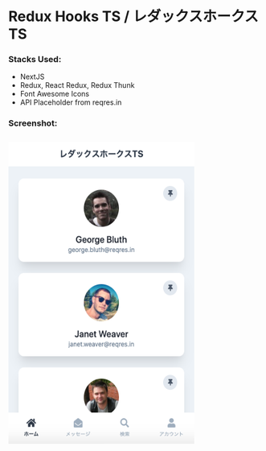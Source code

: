 # Redux Hooks TS / レダックスホークス TS

### Stacks Used:

-   NextJS
    <br />
-   Redux, React Redux, Redux Thunk
    <br />
-   Font Awesome Icons
    <br />
-   API Placeholder from reqres.in

### Screenshot:

<img src="./assets/screenshot.png" height="600" width="370" style="margin-top: 10px;"/>
